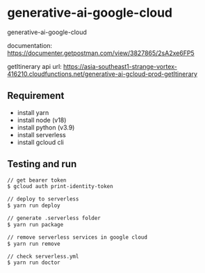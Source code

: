 # generative-ai-google-cloud

generative-ai-google-cloud

documentation: <https://documenter.getpostman.com/view/3827865/2sA2xe6FP5>

getItinerary api url: <https://asia-southeast1-strange-vortex-416210.cloudfunctions.net/generative-ai-gcloud-prod-getItinerary>

## Requirement

- install yarn
- install node (v18)
- install python (v3.9)
- install serverless
- install gcloud cli

## Testing and run

```zsh
// get bearer token
$ gcloud auth print-identity-token

// deploy to serverless
$ yarn run deploy

// generate .serverless folder
$ yarn run package

// remove serverless services in google cloud
$ yarn run remove

// check serverless.yml
$ yarn run doctor
```

